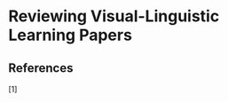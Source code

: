 # Reviewing Visual-Linguistic Learning Papers 
<!---
[![Open NeRF in Colab](https://colab.research.google.com/assets/colab-badge.svg)](https://colab.research.google.com/github/YooPaul/NeRF/blob/master/NeRF.ipynb)<br>
-->




## References

[1] 

